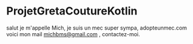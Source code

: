 # ProjetGretaCoutureKotlin
salut je m'appelle Mich, je suis un mec super sympa, adopteunmec.com
voici mon mail michbms@gmail.com , contactez-moi.

